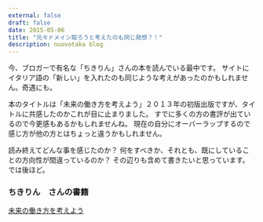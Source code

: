 ```yaml
---
external: false
draft: false
date: 2015-05-06
title: "元々ドメイン取ろうと考えたのも同じ発想？！"
description: nuovotaka blog
---
```


今、ブロガーで有名な「ちきりん」さんの本を読んでいる最中です。
サイトにイタリア語の「新しい」を入れたのも同じような考えがあったのかもしれません。奇遇にも。

本のタイトルは「未来の働き方を考えよう」２０１３年の初版出版ですが、タイトルに共感したのかこれが目に止まりました。
すでに多くの方の書評が出ているので今更感もあるかもしれませんね。
現在の自分にオーバーラップするので感じ方が他の方とはちょっと違うかもしれません。

読み終えてどんな事を感じたのか？
何をすべきか、それとも、既にしていることの方向性が間違っているのか？
その辺りも含めて書きたいと思っています。では後ほど。

### ちきりん　さんの書籍

[未来の働き方を考えよう](https://www.amazon.co.jp/%E6%9C%AA%E6%9D%A5%E3%81%AE%E5%83%8D%E3%81%8D%E6%96%B9%E3%82%92%E8%80%83%E3%81%88%E3%82%88%E3%81%86-%E4%BA%BA%E7%94%9F%E3%81%AF%E4%BA%8C%E5%9B%9E%E3%80%81%E7%94%9F%E3%81%8D%E3%82%89%E3%82%8C%E3%82%8B-%E6%96%87%E6%98%A5%E6%96%87%E5%BA%AB-%E3%81%A1%E3%81%8D%E3%82%8A%E3%82%93-ebook/dp/B0171DVCIM/ref=sr_1_1?__mk_ja_JP=%E3%82%AB%E3%82%BF%E3%82%AB%E3%83%8A&crid=19BIYHZ0HT6SC&keywords=%E6%9C%AA%E6%9D%A5%E3%81%AE%E5%83%8D%E3%81%8D%E6%96%B9%E3%82%92%E8%80%83%E3%81%88%E3%82%88%E3%81%86&qid=1688410597&sprefix=%E6%9C%AA%E6%9D%A5%E3%81%AE%E5%83%8D%E3%81%8D%E6%96%B9%E3%82%92%E8%80%83%E3%81%88%E3%82%88%E3%81%86%2Caps%2C545&sr=8-1)
